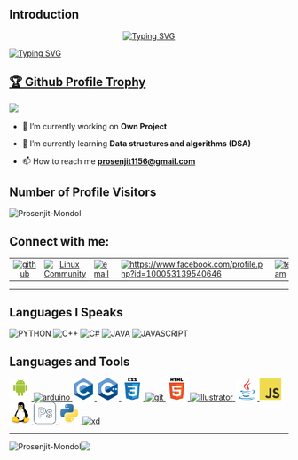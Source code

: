 ## Introduction
<p align="center"><a href="https://github.com/Prosenjit-Mondol"><img src="https://readme-typing-svg.demolab.com?font=Fira+Code&weight=800&size=28&pause=500&color=3498DB&center=true&vCenter=true&multiline=true&width=435&height=100&lines=Welcome+to+;Prosenjit's+Github+Profile" alt="Typing SVG" /></a></p>

[![Typing SVG](http://readme-typing-svg.herokuapp.com?font=Fira+Code&pause=1000&width=435&lines=P+R+O+S+E+N+J+I+T;A+student+at+PSTU;studying+BSc.+in+CSE+)](https://git.io/typing-svg)


<a href="https://github.com/ryo-ma/github-profile-trophy"><h2>🏆 Github Profile Trophy</h2></a>

<a href="https://github.com/ryo-ma/github-profile-trophy">
  <img width=800 src="https://github-profile-trophy.vercel.app/?username=Prosenjit-Mondol&column=10&theme=gruvbox&no-frame=true"/>
</a>


- 🔭 I’m currently working on **Own Project**

- 🌱 I’m currently learning **Data structures and algorithms (DSA)**

- 📫 How to reach me **prosenjit1156@gmail.com**


## Number of Profile Visitors
<p align="left"> <img src="https://komarev.com/ghpvc/?username=Prosenjit-Mondol&label=Profile%20views&color=0e75b6&style=flat" alt="Prosenjit-Mondol" /> </p>


## Connect with me:

<table align="center">
      <tbody>
        <tr>
          <td style="text-align: center;"><a href="https://github.com/Prosenjit-Mondol" title="GitHub Profile"
              target="_blank"><img src="https://img.icons8.com/color/48/null/github--v1.png"
                alt="github" title="GitHub"></a><br>
          </td>
          <td style="text-align: center;"><a href="https://t.me/LinuxBangladesh" title="Linux Community (telegram)"
              target="_blank"><img src="https://img.icons8.com/color/48/000000/linux--v1.png"
                alt="Linux Community" title="Linux Community"></a><br>
          </td>
          <td><a href="mailto:prosenjit1156@gmail.com" title="Email"><img 
                src="https://img.icons8.com/fluency/48/000000/mail.png" 
                alt="email" title="Email"></a><br>
          </td>
          <td><a href="https://www.facebook.com/profile.php?id=100053139540646" target="blank"><img 
               src="https://raw.githubusercontent.com/rahuldkjain/github-profile-readme-generator/master/src/images/icons/Social/facebook.svg" 
               alt="https://www.facebook.com/profile.php?id=100053139540646" height="30" width="40" /></a><br>
          </td>
          <td><a href="https://t.me/prosenjit_mondol" title="Telegram" target="_blank"><img 
                 src="https://img.icons8.com/fluency/48/null/telegram-app.png" 
                 alt="telegram" title="Telegram"></a></a><br>
          </td>
          <td><a href="https://www.linkedin.com/in/prosenjit-mondol-615342266//" target="blank"><img 
                  src="https://raw.githubusercontent.com/rahuldkjain/github-profile-readme-generator/master/src/images/icons/Social/linked-in-alt.svg" 
                  alt="https://www.linkedin.com/in/prosenjit-mondol-615342266/" height="30" width="40" /></a><br>
          </td>
          <td style="text-align: center;"><a href="https://codeforces.com/profile/prosenjit_mondol" target="blank"><img 
              src="https://raw.githubusercontent.com/rahuldkjain/github-profile-readme-generator/master/src/images/icons/Social/codeforces.svg" 
              alt="https://codeforces.com/profile/prosenjit_mondol" height="30" width="40" /></a><br>
          </td>
        </tr>
      </tbody>
    </table>

---
## Languages I Speaks
![PYTHON](https://img.shields.io/badge/Python-3776AB?style=for-the-badge&logo=python&logoColor=white)
![C++](https://img.shields.io/badge/C%2B%2B-00599C?style=for-the-badge&logo=c%2B%2B&logoColor=white)
![C#](https://img.shields.io/badge/C%23-239120?style=for-the-badge&logo=c-sharp&logoColor=white)
![JAVA](https://img.shields.io/badge/Java-ED8B00?style=for-the-badge&logo=java&logoColor=white)
![JAVASCRIPT](https://img.shields.io/badge/JavaScript-323330?style=for-the-badge&logo=javascript&logoColor=F7DF1E)


## Languages and Tools
<p align="left"> <a href="https://developer.android.com" target="_blank" rel="noreferrer"> <img src="https://raw.githubusercontent.com/devicons/devicon/master/icons/android/android-original-wordmark.svg" alt="android" width="40" height="40"/> </a> <a href="https://www.arduino.cc/" target="_blank" rel="noreferrer"> <img src="https://cdn.worldvectorlogo.com/logos/arduino-1.svg" alt="arduino" width="40" height="40"/> </a> <a href="https://www.cprogramming.com/" target="_blank" rel="noreferrer"> <img src="https://raw.githubusercontent.com/devicons/devicon/master/icons/c/c-original.svg" alt="c" width="40" height="40"/> </a> <a href="https://www.w3schools.com/cpp/" target="_blank" rel="noreferrer"> <img src="https://raw.githubusercontent.com/devicons/devicon/master/icons/cplusplus/cplusplus-original.svg" alt="cplusplus" width="40" height="40"/> </a> <a href="https://www.w3schools.com/css/" target="_blank" rel="noreferrer"> <img src="https://raw.githubusercontent.com/devicons/devicon/master/icons/css3/css3-original-wordmark.svg" alt="css3" width="40" height="40"/> </a> <a href="https://git-scm.com/" target="_blank" rel="noreferrer"> <img src="https://www.vectorlogo.zone/logos/git-scm/git-scm-icon.svg" alt="git" width="40" height="40"/> </a> <a href="https://www.w3.org/html/" target="_blank" rel="noreferrer"> <img src="https://raw.githubusercontent.com/devicons/devicon/master/icons/html5/html5-original-wordmark.svg" alt="html5" width="40" height="40"/> </a> <a href="https://www.adobe.com/in/products/illustrator.html" target="_blank" rel="noreferrer"> <img src="https://www.vectorlogo.zone/logos/adobe_illustrator/adobe_illustrator-icon.svg" alt="illustrator" width="40" height="40"/> </a> <a href="https://www.java.com" target="_blank" rel="noreferrer"> <img src="https://raw.githubusercontent.com/devicons/devicon/master/icons/java/java-original.svg" alt="java" width="40" height="40"/> </a> <a href="https://developer.mozilla.org/en-US/docs/Web/JavaScript" target="_blank" rel="noreferrer"> <img src="https://raw.githubusercontent.com/devicons/devicon/master/icons/javascript/javascript-original.svg" alt="javascript" width="40" height="40"/> </a> <a href="https://www.linux.org/" target="_blank" rel="noreferrer"> <img src="https://raw.githubusercontent.com/devicons/devicon/master/icons/linux/linux-original.svg" alt="linux" width="40" height="40"/> </a> <a href="https://www.photoshop.com/en" target="_blank" rel="noreferrer"> <img src="https://raw.githubusercontent.com/devicons/devicon/master/icons/photoshop/photoshop-line.svg" alt="photoshop" width="40" height="40"/> </a> <a href="https://www.python.org" target="_blank" rel="noreferrer"> <img src="https://raw.githubusercontent.com/devicons/devicon/master/icons/python/python-original.svg" alt="python" width="40" height="40"/> </a> <a href="https://www.adobe.com/products/xd.html" target="_blank" rel="noreferrer"> <img src="https://cdn.worldvectorlogo.com/logos/adobe-xd.svg" alt="xd" width="40" height="40"/> </a> </p>


---
<div>
      <img align="left" src="https://github-readme-stats.vercel.app/api/top-langs?username=Prosenjit-Mondol&show_icons=true&locale=en&layout=compact" alt="Prosenjit-Mondol" />
  <img height="170" align="left" src="https://github-readme-stats.vercel.app/api?username=Prosenjit-Mondol&count_private=true&include_all_commits=true" />
</div>

